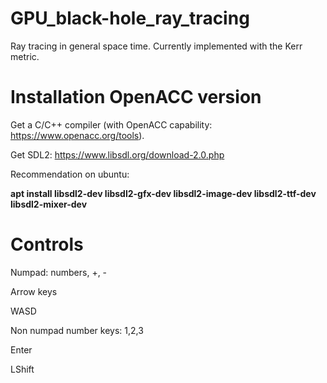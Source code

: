 # GPU_black-hole_ray_tracing
Ray tracing in general space time. Currently implemented with the Kerr metric.

# Installation OpenACC version
Get a C/C++ compiler (with OpenACC capability: https://www.openacc.org/tools).

Get SDL2: https://www.libsdl.org/download-2.0.php

Recommendation on ubuntu:

__apt install libsdl2-dev libsdl2-gfx-dev libsdl2-image-dev libsdl2-ttf-dev libsdl2-mixer-dev__

# Controls
Numpad: numbers, +, -

Arrow keys

WASD

Non numpad number keys: 1,2,3

Enter

LShift



